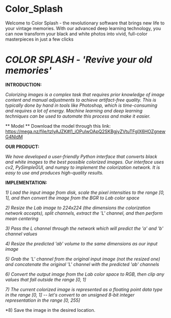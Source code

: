 # Color_Splash
Welcome to Color Splash - the revolutionary software that brings new life to your vintage memories. With our advanced deep learning technology, you can now transform your black and white photos into vivid, full-color masterpieces in just a few clicks


# *COLOR SPLASH - 'Revive your old memories'*

**INTRODUCTION:**
 
 *Colorizing images is a complex task that requires prior knowledge of image content and manual adjustments to achieve artifact-free quality. This is typically done by hand in tools like Photoshop, which is time-consuming and requires a lot of energy. Machine learning and deep learning techniques can be used to automate this process and make it easier.*

** Model **
Download the model through this link:
https://mega.nz/file/tzIyAJZK#l1_iOPulwOApQ2SKBgjyZVtuTFgIX6HOZgnewG4NldM

**OUR PRODUCT:**

*We have developed a user-friendly Python interface that converts black and white images to the best possible colorized images. Our interface uses cv2, PySimpleGUI, and numpy to implement the colorization network. It is easy to use and produces high-quality results.*

**IMPLEMENTATION:**

*1)	Load the input image from disk, scale the pixel intensities to the range [0, 1], and then convert the image from the BGR to Lab color space*

*2)	Resize the Lab image to 224x224 (the dimensions the colorization network accepts), split channels, extract the 'L' channel, and then perform mean centering*

*3)	Pass the L channel through the network which will predict the 'a' and 'b' channel values*

*4)	Resize the predicted 'ab' volume to the same dimensions as our input image*

*5)	Grab the 'L' channel from the original input image (not the resized one) and concatenate the original 'L' channel with the predicted 'ab' channels*

*6)	Convert the output image from the Lab color space to RGB, then clip any values that fall outside the range [0, 1]*

*7)	The current colorized image is represented as a floating point data type in the range [0, 1] -- let's convert to an unsigned 8-bit integer representation in the range [0, 255]*

*8) Save the image in the desired location.




